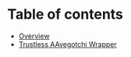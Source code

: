 # Table of contents

* [Overview](README.md)
* [Trustless AAvegotchi Wrapper](trustless-aavegotchi-wrapper.md)
